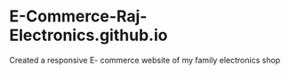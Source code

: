 # E-Commerce-Raj-Electronics.github.io
Created a responsive E- commerce website of  my family electronics shop
